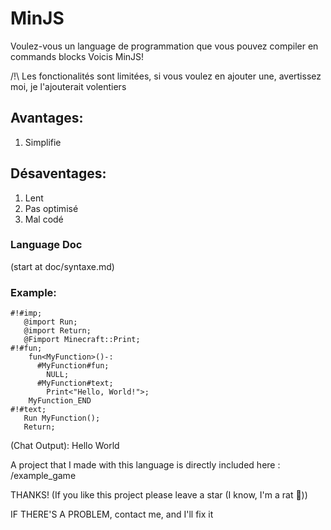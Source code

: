# MinJS

Voulez-vous un language de programmation que vous pouvez compiler en commands blocks
Voicis MinJS!

/!\ Les fonctionalités sont limitées, si vous voulez en ajouter une, avertissez moi, je l'ajouterait volentiers

## Avantages:

1. Simplifie

## Désaventages:

1. Lent
2. Pas optimisé
3. Mal codé

### Language Doc

(start at doc/syntaxe.md)

### Example:

```minjs
#!#imp;
   @import Run;
   @import Return;
   @Fimport Minecraft::Print;
#!#fun;
    fun<MyFunction>()-:
      #MyFunction#fun;
        NULL;
      #MyFunction#text;
        Print<"Hello, World!">;
    MyFunction_END
#!#text;
   Run MyFunction();
   Return;
```

(Chat Output): Hello World

A project that I made with this language is directly included here : /example_game

THANKS!
(If you like this project please leave a star (I know, I'm a rat 🐀))

IF THERE'S A PROBLEM, contact me, and I'll fix it
